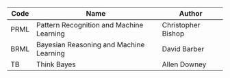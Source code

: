 
| Code | Name | Author |
|------|------|--------|
| PRML | Pattern Recognition and Machine Learning| Christopher Bishop |
| BRML | Bayesian Reasoning and Machine Learning | David Barber |
| TB | Think Bayes | Allen Downey |
